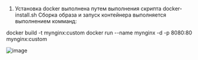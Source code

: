 1. Установка docker выполнена путем выполнения скрипта docker-install.sh
Сборка образа и запуск контейнера выполняется выполнением комманд:

docker build -t mynginx:custom 
docker run --name mynginx -d -p 8080:80 mynginx:custom

![image](https://github.com/user-attachments/assets/7828b50a-a648-41b1-9112-049a41c8ee8a)

